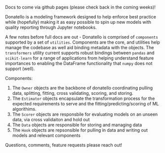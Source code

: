 Docs to come via github pages (please check back in the coming weeks)!

Donatello is a modeling framework designed to help enforce best practice while (hopefully) making it as easy possible to spin up new models with quality reporting through Jupyter notebooks.

A few notes before full docs are out - 
Donatello is comprised of `components` supported by a set of `utilities`. Components are the core, and utilities help manage the codebase as well aid binding metadata with the objects. The `transformers` utility current supports robust bindings between `pandas` and `scikit-learn` for a range of applications from helping understand feature importances to enabling the DataFrame functionality that `numpy` does not support (well).
  
  Components:
  
  1. The `Owner` objects are the backbone of donatello coordinating pulling data, splitting, fitting, cross validating, scoring, and storing. 
  2. The `Estimator` objects encapsulate the transformation process for the expected requirements to serve and the fitting/predicting/scoring of ML algorithims. 
  3. The `Scorer` objects are responsbile for evaluating models on an unseen data, via cross validaiton and hold out
  4. The `Data` objects are responsible for storing and managing data
  5. The `Hook` objects are repsonsible for pulling in data and writing out models and relevant components

Questions, comments, feature requests please reach out!
